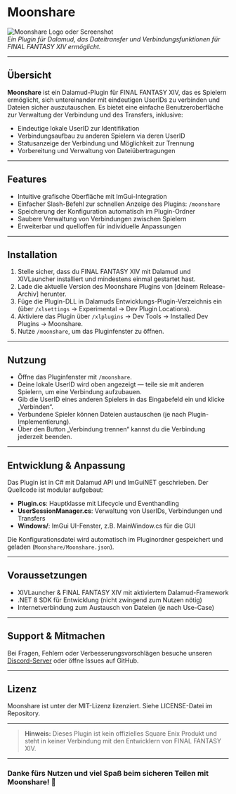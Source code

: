 # Moonshare

![Moonshare Logo oder Screenshot](https://www.google.com/url?sa=i&url=https%3A%2F%2Fwallpapercrafter.com%2F172178-moon-girl-luna-anime-manga-morncolour-pink-blue-luminos.html&psig=AOvVaw1N5uysNnf9rt8fru2QSgSo&ust=1752888758907000&source=images&cd=vfe&opi=89978449&ved=0CBUQjRxqFwoTCNj3-NShxY4DFQAAAAAdAAAAABAL)  
*Ein Plugin für Dalamud, das Dateitransfer und Verbindungsfunktionen für FINAL FANTASY XIV ermöglicht.*

---

## Übersicht

**Moonshare** ist ein Dalamud-Plugin für FINAL FANTASY XIV, das es Spielern ermöglicht, sich untereinander mit eindeutigen UserIDs zu verbinden und Dateien sicher auszutauschen. Es bietet eine einfache Benutzeroberfläche zur Verwaltung der Verbindung und des Transfers, inklusive:

- Eindeutige lokale UserID zur Identifikation
- Verbindungsaufbau zu anderen Spielern via deren UserID
- Statusanzeige der Verbindung und Möglichkeit zur Trennung
- Vorbereitung und Verwaltung von Dateiübertragungen

---

## Features

- Intuitive grafische Oberfläche mit ImGui-Integration
- Einfacher Slash-Befehl zur schnellen Anzeige des Plugins: `/moonshare`
- Speicherung der Konfiguration automatisch im Plugin-Ordner
- Saubere Verwaltung von Verbindungen zwischen Spielern
- Erweiterbar und quelloffen für individuelle Anpassungen

---

## Installation

1. Stelle sicher, dass du FINAL FANTASY XIV mit Dalamud und XIVLauncher installiert und mindestens einmal gestartet hast.  
2. Lade die aktuelle Version des Moonshare Plugins von [deinem Release-Archiv] herunter.  
3. Füge die Plugin-DLL in Dalamuds Entwicklungs-Plugin-Verzeichnis ein (über `/xlsettings` → Experimental → Dev Plugin Locations).  
4. Aktiviere das Plugin über `/xlplugins` → Dev Tools → Installed Dev Plugins → Moonshare.  
5. Nutze `/moonshare`, um das Pluginfenster zu öffnen.

---

## Nutzung

- Öffne das Pluginfenster mit `/moonshare`.  
- Deine lokale UserID wird oben angezeigt — teile sie mit anderen Spielern, um eine Verbindung aufzubauen.  
- Gib die UserID eines anderen Spielers in das Eingabefeld ein und klicke „Verbinden“.  
- Verbundene Spieler können Dateien austauschen (je nach Plugin-Implementierung).  
- Über den Button „Verbindung trennen“ kannst du die Verbindung jederzeit beenden.

---

## Entwicklung & Anpassung

Das Plugin ist in C# mit Dalamud API und ImGuiNET geschrieben. Der Quellcode ist modular aufgebaut:

- **Plugin.cs**: Hauptklasse mit Lifecycle und Eventhandling  
- **UserSessionManager.cs**: Verwaltung von UserIDs, Verbindungen und Transfers  
- **Windows/**: ImGui UI-Fenster, z.B. MainWindow.cs für die GUI  

Die Konfigurationsdatei wird automatisch im Pluginordner gespeichert und geladen (`Moonshare/Moonshare.json`).

---

## Voraussetzungen

- XIVLauncher & FINAL FANTASY XIV mit aktiviertem Dalamud-Framework  
- .NET 8 SDK für Entwicklung (nicht zwingend zum Nutzen nötig)  
- Internetverbindung zum Austausch von Dateien (je nach Use-Case)  

---

## Support & Mitmachen

Bei Fragen, Fehlern oder Verbesserungsvorschlägen besuche unseren [Discord-Server](https://discord.gg/holdshift) oder öffne Issues auf GitHub.

---

## Lizenz

Moonshare ist unter der MIT-Lizenz lizenziert. Siehe LICENSE-Datei im Repository.

---

> **Hinweis:** Dieses Plugin ist kein offizielles Square Enix Produkt und steht in keiner Verbindung mit den Entwicklern von FINAL FANTASY XIV.

---

### Danke fürs Nutzen und viel Spaß beim sicheren Teilen mit Moonshare! 🎉
